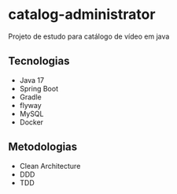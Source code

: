 # catalog-administrator
Projeto de estudo para catálogo de vídeo em java

## Tecnologias
- Java 17
- Spring Boot
- Gradle
- flyway
- MySQL
- Docker

## Metodologias
- Clean Architecture
- DDD
- TDD
